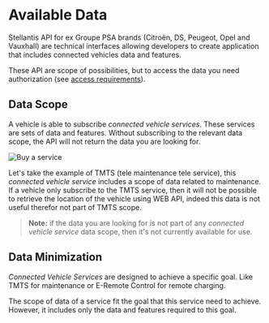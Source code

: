 # Available Data

Stellantis API for ex Groupe PSA brands (Citroën, DS, Peugeot, Opel and Vauxhall) are technical interfaces allowing developers to create application that includes connected vehicles data and features.

These API are scope of possibilities, but to access the data you need authorization (see [access requirements]({{site.baseurl}}/connected-vehicles/access-requirements/)).

## Data Scope

A vehicle is able to subscribe *connected vehicle services*. These services are sets of data and features. Without subscribing to the relevant data scope, the API will not return the data you are looking for.

![Buy a service]({{site.baseurl}}/assets/images/services-store.jpg)

Let's take the example of TMTS (tele maintenance tele service), this *connected vehicle service* includes a scope of data related to maintenance. If a vehicle only subscribe to the TMTS service, then it will not be possible to retrieve the location of the vehicle using WEB API, indeed this data is not useful therefor not part of TMTS scope.

> **Note:** if the data you are looking for is not part of any *connected vehicle service* data scope, then it's not currently available for use.


## Data Minimization

*Connected Vehicle Services* are designed to achieve a specific goal. Like TMTS for maintenance or E-Remote Control for remote charging.

The scope of data of a service fit the goal that this service need to achieve. However, it includes only the data and features required to this goal.
